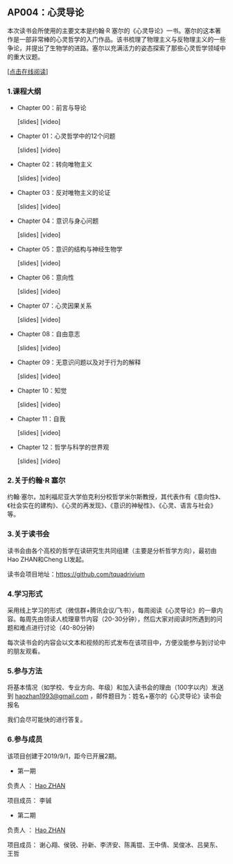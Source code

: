 ## AP004：心灵导论

本次读书会所使用的主要文本是约翰·R 塞尔的《心灵导论》一书。塞尔的这本著作是一部非常棒的心灵哲学的入门作品。该书梳理了物理主义与反物理主义的一些争论，并提出了生物学的进路。塞尔以充满活力的姿态探索了那些心灵哲学领域中的重大议题。

[[点击在线阅读]](https://tquadrivium.github.io/Mind/)

### 1.课程大纲

- Chapter 00：前言与导论

  [slides] [video]

- Chapter 01：心灵哲学中的12个问题

  [slides] [video]

- Chapter 02：转向唯物主义

  [slides] [video]

- Chapter 03：反对唯物主义的论证

  [slides] [video]

- Chapter 04：意识与身心问题

  [slides] [video]

- Chapter 05：意识的结构与神经生物学

  [slides] [video]

- Chapter 06：意向性

  [slides] [video]

- Chapter 07：心灵因果关系

  [slides] [video]

- Chapter 08：自由意志

  [slides] [video]

- Chapter 09：无意识问题以及对于行为的解释

  [slides] [video]

- Chapter 10：知觉

  [slides] [video]

- Chapter 11：自我

  [slides] [video]

- Chapter 12：哲学与科学的世界观

  [slides] [video]

### 2.**关于**约翰·R 塞尔

约翰·塞尔，加利福尼亚大学伯克利分校哲学米尔斯教授，其代表作有《意向性》、《社会实在的建构》、《心灵的再发现》、《意识的神秘性》、《心灵、语言与社会》等。

### 3.关于读书会

读书会由各个高校的哲学在读研究生共同组建（主要是分析哲学方向），最初由Hao ZHAN和Cheng LI发起。

读书会项目地址：https://github.com/tquadrivium

### 4.学习形式

采用线上学习的形式（微信群+腾讯会议/飞书），每周阅读《心灵导论》的一章内容。每周先由领读人梳理章节内容（20-30分钟），然后大家对阅读时所遇到的问题和难点进行讨论（40-80分钟）

每次读书会的内容会以文本和视频的形式发布在该项目中，方便没能参与到讨论中的朋友观看。

### 5.参与方法

将基本情况（如学校、专业方向、年级）和加入读书会的理由（100字以内）发送到 [haozhan1993@gmail.com](mailto:haozhan1993@gmail.com) ，邮件题目为：姓名+塞尔的《心灵导论》读书会报名

我们会尽可能快的进行答复。



### 6.参与成员

该项目创建于2019/9/1，距今已开展2期。

- 第一期

负责人	：	[Hao ZHAN](https://github.com/zhanhao93)

项目成员：	李铖

- 第二期

负责人	：	[Hao ZHAN](https://github.com/zhanhao93)

项目成员：	谢心翔、侯锐、孙新、李济安、陈禹锟、王中倩、吴俊冰、吕昊东、王哲